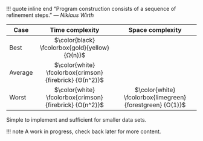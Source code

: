 !!! quote inline end
    &ldquo;Program construction consists of a sequence of refinement
    steps.&rdquo;
    &mdash; *Niklaus Wirth*

Case | Time complexity | Space complexity
--- | :---: | :---:
Best | $\color{black} \fcolorbox{gold}{yellow} {Ω(n)}$
Average | $\color{white} \fcolorbox{crimson}{firebrick} {Θ(n^2)}$
Worst | $\color{white} \fcolorbox{crimson}{firebrick} {O(n^2)}$ | $\color{white} \fcolorbox{limegreen}{forestgreen} {O(1)}$

Simple to implement and sufficient for smaller data sets.

!!! note
    A work in progress, check back later for more content.
